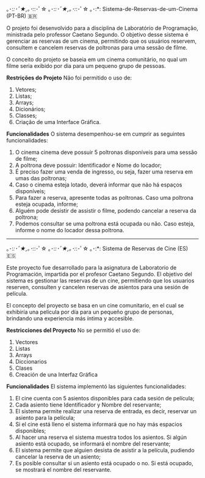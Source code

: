 ｡･:*:･ﾟ★,｡･:*:･ﾟ☆ ｡･:*:･ﾟ★,｡･:*:･ﾟ☆ ｡･:*: 
Sistema-de-Reservas-de-um-Cinema (PT-BR) 🇧🇷

O projeto foi desenvolvido para a disciplina de Laboratório de Programação, ministrada pelo professor Caetano Segundo. O objetivo desse sistema é gerenciar as reservas de um cinema, permitindo que os usuários reservem, consultem e cancelem reservas de poltronas para uma sessão de filme.

O conceito do projeto se baseia em um cinema comunitário, no qual um filme seria exibido por dia para um pequeno grupo de pessoas.

**Restrições do Projeto** 
Não foi permitido o uso de:
1. Vetores;
2. Listas;
3. Arrays;
4. Dicionários;
5. Classes;
6. Criação de uma Interface Gráfica.

**Funcionalidades**
O sistema desempenhou-se em cumprir as seguintes funcionalidades:
1. O cinema cinema deve possuir 5 poltronas disponíveis para uma sessão de filme;
2. A poltrona deve possuir: Identificador e Nome do locador;
3. É preciso fazer uma venda de ingresso, ou seja, fazer uma reserva em umas das poltronas; 
4. Caso o cinema esteja lotado, deverá informar que não há espaços disponíveis;
5. Para fazer a reserva, apresente todas as poltronas. Caso uma poltrona esteja ocupada, informe; 
6. Alguém pode desistir de assistir o filme, podendo cancelar a reserva da poltrona;
7. Podemos consultar se uma poltrona está ocupada ou não. Caso esteja, informe o nome do locador dessa poltrona.

---

｡･:*:･ﾟ★,｡･:*:･ﾟ☆ ｡･:*:･ﾟ★,｡･:*:･ﾟ☆ ｡･:*: 
Sistema de Reservas de Cine (ES) 🇪🇸

Este proyecto fue desarrollado para la asignatura de Laboratorio de Programación, impartida por el profesor Caetano Segundo. El objetivo del sistema es gestionar las reservas de un cine, permitiendo que los usuarios reserven, consulten y cancelen reservas de asientos para una sesión de película.

El concepto del proyecto se basa en un cine comunitario, en el cual se exhibiría una película por día para un pequeño grupo de personas, brindando una experiencia más íntima y accesible.

**Restricciones del Proyecto**
No se permitió el uso de:
  1. Vectores
  2. Listas
  3. Arrays
  4. Diccionarios
  5. Clases
  6. Creación de una Interfaz Gráfica

**Funcionalidades**
El sistema implementó las siguientes funcionalidades:
1. El cine cuenta con 5 asientos disponibles para cada sesión de película;
2. Cada asiento tiene Identificador y Nombre del reservante;
3. El sistema permite realizar una reserva de entrada, es decir, reservar un asiento para la película;
4. Si el cine está lleno el sistema informará que no hay más espacios disponibles;
5. Al hacer una reserva el sistema muestra todos los asientos. Si algún asiento está ocupado, se informará el nombre del reservante;
6. El sistema permite que alguien desista de asistir a la película, pudiendo cancelar la reserva de un asiento;
7. Es posible consultar si un asiento está ocupado o no. Si está ocupado, se mostrará el nombre del reservante.
